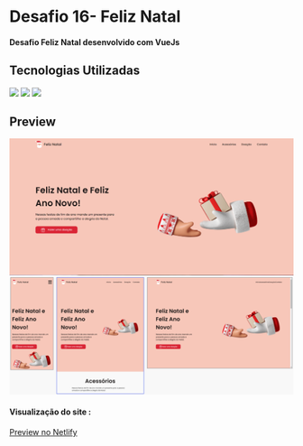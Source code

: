 <h1>Desafio 16- Feliz Natal</h1>
<h4>Desafio Feliz Natal desenvolvido com VueJs</h4>
<h2>Tecnologias Utilizadas</h2>
<div style="display: inline_block">
  <img  src="https://img.shields.io/badge/HTML5-E34F26?style=for-the-badge&logo=html5&logoColor=white">
  <img src="https://img.shields.io/badge/CSS3-1572B6?style=for-the-badge&logo=css3&logoColor=white">
  <img src="https://img.shields.io/badge/JavaScript-F7DF1E?style=for-the-badge&logo=javascript&logoColor=black">
 </div>
<h2>Preview</h2>
<img margin-bottom="20px" src="src/assets/readme1.PNG"">
<img margin-bottom="20px" src="src/assets/readme2.PNG"">
<h4  style="display: inline_block">Visualização do site :</h4><a style="display: inline_block" target="blank" href="https://natalblog.netlify.app/">Preview no Netlify</a>
